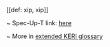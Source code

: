 [[def: xip, xip]]

~ Spec-Up-T link: <a href='https://weboftrust.github.io/WOT-terms/docs/glossary/xip'>here</a>

~ More in <a href="https://weboftrust.github.io/WOT-terms/docs/glossary/xip">extended KERI glossary</a>
